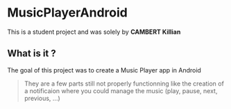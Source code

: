 # MusicPlayerAndroid

This is a student project and was solely by **CAMBERT Killian**

## What is it ?

The goal of this project was to create a Music Player app in Android

> They are a few parts still not properly functionning like the creation of a notificaion where you could manage the music (play, pause, next, previous, ...)
